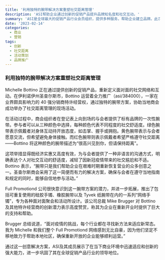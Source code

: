 ```yaml
---
title: '利用独特的腕带解决方案重塑社交距离管理'
description: 'ASI帮助企业通过创新的促销产品提升品牌知名度和社交互动。'
summary: 'ASI是全球最大的促销产品行业会员组织，提供多种服务，帮助企业建立品牌。此次，通过一款特制的腕带，促进了面对面活动中的社交距离管理，受到了广泛认可和赞誉。'
date: '2023-02-14'
categories:
  - 商业
  - 营销
tags:
  - 创新
  - 社交距离
  - 活动策划
  - 品牌推广
---
```


### 利用独特的腕带解决方案重塑社交距离管理

Michelle Bottino 正在通过提供创新的促销产品，重新定义面对面的社交网络和互动。在伊利诺伊州圣查尔斯市，Bottino 运营着全力推广（asi/384000），一家在业界颇具影响力的 40 强分销商特许经营权，通过独特的腕带方案，协助当地商会成功举办了社交距离管理的现场活动。

在活动过程中，商会组织者在登记表上向到场的与会者提供了标有品牌的一次性腕带。参与者可以从三种颜色中选择，每种颜色代表不同程度的社交舒适度。绿色腕带表示佩戴者对身体互动持开放态度，如击掌、握手或拥抱。黄色腕带表示与会者愿意交流，但希望避免身体接触。而红色腕带则表示佩戴者希望严格遵守社交距离——Bottino 将这种颜色的腕带描述为“很高兴见到你，但请保持距离”。

这项举措显得既经济实惠又高度有效，为与会者提供了一种非语言的沟通方式，明确表达个人对社交互动的舒适度，减轻了因新冠疫情带来的社交尴尬和不适。Bottino 表示，“腕带只是我们帮助企业在艰难时期重新恢复营业的众多创意之一。圣查尔斯商会采用了这一简便而有力的解决方案，确保与会者在遵守当地指南和规定的同时，能够自信地参与活动。”

Full Promotiond 公司很快意识到这一腕带方案的潜力，并进一步拓展，推出了包括可重复使用的硅胶手镯、橡胶腕带以及 Tyvek 纸腕带在内的一系列“网络手镯”，专为各种面对面聚会和活动所设计。该公司总裁 Mike Brugger 对 Bottino 及其他特许经营商的创新潜力表示高度赞赏，称其为企业在重新开业时提供了巨大的支持和帮助。

Brugger 总结说道，“面对疫情的挑战，每个行业都在寻找新方法来适应新常态。我为 Michelle 和我们整个 Full Promotiond 网络感到无比自豪，因为他们坚定不移地致力于帮助本地社区，确保重新开放的企业能够顺利运营。”

通过这一创意解决方案，ASI及其成员展示了在当下商业环境中迅速适应和创新的强大能力，进一步巩固了其在全球促销产品行业的领导地位。